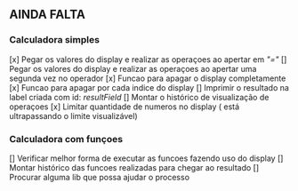 ## AINDA FALTA


### Calculadora simples
[x] Pegar os valores do display e realizar as operaçoes ao apertar em *"="*
[] Pegar os valores do display e realizar as operaçoes ao apertar uma segunda vez no operador
[x] Funcao para apagar o display completamente
[x] Funcao para apagar por cada indice do display
[] Imprimir o resultado na label criada com id: *resultField*
[] Montar o histórico de visualização de operaçoes
[x] Limitar quantidade de numeros no display ( está ultrapassando o limite visualizável)


### Calculadora com funçoes

[] Verificar melhor forma de executar as funcoes fazendo uso do display
[] Montar histórico das funcoes realizadas para chegar ao resultado
[] Procurar alguma lib que possa ajudar o processo